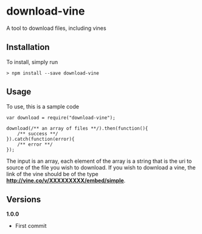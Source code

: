 # download-vine
A tool to download files, including vines

## Installation
To install, simply run

    > npm install --save download-vine

## Usage
To use, this is a sample code

    var download = require("download-vine");
    
    download(/** an array of files **/).then(function(){
        /** success **/
    }).catch(function(error){
        /** error **/
    });

The input is an array, each element of the array is a string that is the uri to source of the file you wish to download. If you wish to download a vine, the link of the vine should be of the type **http://vine.co/v/XXXXXXXXX/embed/simple**.

## Versions
**1.0.0**
* First commit
